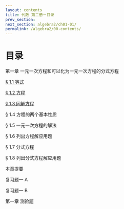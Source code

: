 ```yaml
---
layout: contents
title: 代数 第二册－目录
prev_section: 
next_section: algebra2/ch01-01/
permalink: /algebra2/00-contents/
---
```


目录
====

第一章 一元一次方程和可以化为一元一次方程的分式方程

[§ 1.1 等式](ch01/ch01-01-等式.html)

[§ 1.2 方程](ch01/ch01-02-方程.html)

[§ 1.3 同解方程](ch01/ch01-03-同解方程.html)

§ 1.4 方程的两个基本性质

§ 1.5 一元一次方程的解法

§ 1.6 列出方程解应用题

§ 1.7 分式方程

§ 1.8 列出分式方程解应用题

本章提要

复习题一 A

复习题一 B

第一章 测验题
